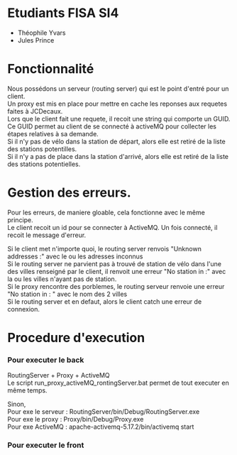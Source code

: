 # Etudiants FISA SI4

* Théophile Yvars<br/>
* Jules Prince

# Fonctionnalité

Nous possédons un serveur (routing server) qui est le point d'entré pour un client. <br/>
Un proxy est mis en place pour mettre en cache les reponses aux requetes faites à JCDecaux. <br/>
Lors que le client fait une requete, il recoit une string qui comporte un GUID.<br/>
Ce GUID permet au client de se connecté à activeMQ pour collecter les étapes relatives à sa demande. <br/>
Si il n'y pas de vélo dans la station de départ, alors elle est retiré de la liste des stations potentilles. <br/>
Si il n'y a pas de place dans la station d'arrivé, alors elle est retiré de la liste des stations potentielles.<br/>

# Gestion des erreurs.

Pour les erreurs, de maniere gloable, cela fonctionne avec le même principe.<br/>
Le client recoit un id pour se connecter à ActiveMQ. Un fois connecté, il recoit le message d'erreur. <br/>

Si le client met n'importe quoi, le routing server renvois "Unknown addresses :" avec le ou les adresses inconnus <br/>
Si le routing server ne parvient pas à trouvé de station de vélo dans l'une des villes renseigné par le client, il renvoit une erreur "No station in :" avec la ou les villes n'ayant pas de station.<br/>
Si le proxy rencontre des porblemes, le routing serveur renvoie une erreur "No station in : " avec le nom des 2 villes <br/>
Si le routing server et en defaut, alors le client catch une erreur de connexion.

# Procedure d'execution 

### Pour executer le back

RoutingServer + Proxy + ActiveMQ<br/>
Le script run_proxy_activeMQ_rontingServer.bat permet de tout executer en même temps.<br/>

Sinon, <br/>
Pour exe le serveur : RoutingServer/bin/Debug/RoutingServer.exe<br/>
Pour exe le proxy : Proxy/bin/Debug/Proxy.exe<br/>
Pour exe ActiveMQ : apache-activemq-5.17.2/bin/activemq start<br/>

### Pour executer le front

